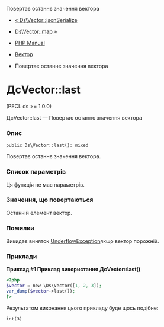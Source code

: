 Повертає останнє значення вектора

-   [« Ds\\Vector::jsonSerialize](ds-vector.jsonserialize.html)
    
-   [Ds\\Vector::map »](ds-vector.map.html)
    
-   [PHP Manual](index.html)
    
-   [Вектор](class.ds-vector.html)
    
-   Повертає останнє значення вектора
    

# ДсVector::last

(PECL ds >= 1.0.0)

ДсVector::last — Повертає останнє значення вектора

### Опис

```methodsynopsis
public Ds\Vector::last(): mixed
```

Повертає останнє значення вектора.

### Список параметрів

Ця функція не має параметрів.

### Значення, що повертаються

Останній елемент вектор.

### Помилки

Викидає виняток [UnderflowException](class.underflowexception.html)якщо вектор порожній.

### Приклади

**Приклад #1 Приклад використання **ДсVector::last()****

```php
<?php
$vector = new \Ds\Vector([1, 2, 3]);
var_dump($vector->last());
?>
```

Результатом виконання цього прикладу буде щось подібне:

```
int(3)
```